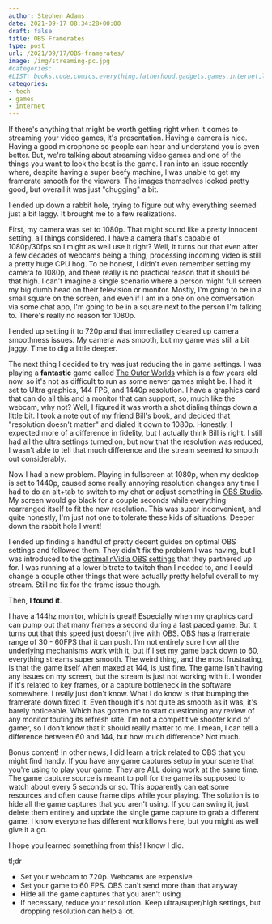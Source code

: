```yaml
---
author: Stephen Adams
date: 2021-09-17 08:34:28+00:00
draft: false
title: OBS Framerates
type: post
url: /2021/09/17/OBS-framerates/
image: /img/streaming-pc.jpg
#categories:
#LIST: books,code,comics,everything,fatherhood,gadgets,games,internet,life,movies,music,nerd,podcasting,politics,random,science,tech,tv,video,work,writing
categories:
- tech
- games
- internet
---
```


If there's anything that might be worth getting right when it comes to streaming your video games, it's presentation. Having a camera is nice. Having a good microphone so people can hear and understand you is even better. But, we're talking about streaming video games and one of the things you want to look the best is the game. I ran into an issue recently where, despite having a super beefy machine, I was unable to get my framerate smooth for the viewers. The images themselves looked pretty good, but overall it was just "chugging" a bit.

I ended up down a rabbit hole, trying to figure out why everything seemed just a bit laggy. It brought me to a few realizations.

First, my camera was set to 1080p. That might sound like a pretty innocent setting, all things considered. I have a camera that's capable of 1080p/30fps so I might as well use it right? Well, it turns out that even after a few decades of webcams being a thing, processing incoming video is still a pretty huge CPU hog. To be honest, I didn't even remember setting my camera to 1080p, and there really is no practical reason that it should be that high. I can't imagine a single scenario where a person might full screen my big dumb head on their television or monitor. Mostly, I'm going to be in a small square on the screen, and even if I am in a one on one conversation via some chat app, I'm going to be in a square next to the person I'm talking to. There's really no reason for 1080p. 

I ended up setting it to 720p and that immediatley cleared up camera smoothness issues. My camera was smooth, but my game was still a bit jaggy. Time to dig a little deeper.

The next thing I decided to try was just reducing the in game settings. I was playing a **fantastic** game called [The Outer Worlds](https://outerworlds.obsidian.net/en/enter)  which is a few years old now, so it's not as difficult to run as some newer games might be. I had it set to Ultra graphics, 144 FPS, and 1440p resolution. I have a graphics card that can do all this and a monitor that can support, so, much like the webcam, why not? Well, I figured it was worth a shot dialing things down a little bit. I took a note out of my friend [Bill's](https://www.youtube.com/NerdNest) book, and decided that "resolution doesn't matter" and dialed it down to 1080p. Honestly, I expected more of a difference in fidelity, but I actually think Bill is right. I still had all the ultra settings turned on, but now that the resolution was reduced, I wasn't able to tell that much difference and the stream seemed to smooth out considerably.

Now I had a new problem. Playing in fullscreen at 1080p, when my desktop is set to 1440p, caused some really annoying resolution changes any time I had to do an alt+tab to switch to my chat or adjust something in [OBS Studio](https://obsproject.com/). My screen would go black for a couple seconds while everything rearranged itself to fit the new resolution. This was super inconvenient, and quite honestly, I'm just not one to tolerate these kids of situations. Deeper down the rabbit hole I went!

I ended up finding a handful of pretty decent guides on optimal OBS settings and followed them. They didn't fix the problem I was having, but I was introduced to the [optimal nVidia OBS settings](https://www.nvidia.com/en-us/geforce/guides/broadcasting-guide/) that they partnered up for. I was running at a lower bitrate to twitch than I needed to, and I could change a couple other things that were actually pretty helpful overall to my stream. Still no fix for the frame issue though.

Then, **I found it**.

I have a 144hz monitor, which is great! Especially when my graphics card can pump out that many frames a second during a fast paced game. But it turns out that this speed just doesn't jive with OBS. OBS has a framerate range of 30 - 60FPS that it can push. I'm not entirely sure how all the underlying mechanisms work with it, but if I set my game back down to 60, everything streams super smooth. The weird thing, and the most frustrating, is that the game itself when maxed at 144, is just fine. The game isn't having any issues on my screen, but the stream is just not working with it. I wonder if it's related to key frames, or a capture bottleneck in the software somewhere. I really just don't know. What I do know is that bumping the framerate down fixed it. Even though it's not quite as smooth as it was, it's barely noticeable. Which has gotten me to start questioning any review of any monitor touting its refresh rate. I'm not a competitive shooter kind of gamer, so I don't know that it should really matter to me. I mean, I can tell a difference between 60 and 144, but how much difference? Not much.

Bonus content! In other news, I did learn a trick related to OBS that you might find handy. If you have any game captures setup in your scene that you're using to play your game. They are ALL doing work at the same time. The game capture source is meant to poll for the game its supposed to watch about every 5 seconds or so. This apparently can eat some resources and often cause frame dips while your playing. The solution is to hide all the game captures that you aren't using. If you can swing it, just delete them entirely and update the single game capture to grab a different game. I know everyone has different workflows here, but you might as well give it a go. 

I hope you learned something from this! I know I did.

tl;dr

* Set your webcam to 720p. Webcams are expensive
* Set your game to 60 FPS. OBS can't send more than that anyway
* Hide all the game captures that you aren't using 
* If necessary, reduce your resolution. Keep ultra/super/high settings, but dropping resolution can help a lot.
